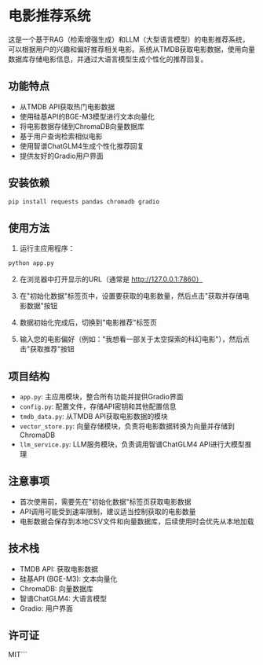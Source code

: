 # 电影推荐系统

这是一个基于RAG（检索增强生成）和LLM（大型语言模型）的电影推荐系统，可以根据用户的兴趣和偏好推荐相关电影。系统从TMDB获取电影数据，使用向量数据库存储电影信息，并通过大语言模型生成个性化的推荐回复。

## 功能特点

- 从TMDB API获取热门电影数据
- 使用硅基API的BGE-M3模型进行文本向量化
- 将电影数据存储到ChromaDB向量数据库
- 基于用户查询检索相似电影
- 使用智谱ChatGLM4生成个性化推荐回复
- 提供友好的Gradio用户界面

## 安装依赖

```bash
pip install requests pandas chromadb gradio
```

## 使用方法

1. 运行主应用程序：

```bash
python app.py
```

2. 在浏览器中打开显示的URL（通常是 http://127.0.0.1:7860）

3. 在"初始化数据"标签页中，设置要获取的电影数量，然后点击"获取并存储电影数据"按钮

4. 数据初始化完成后，切换到"电影推荐"标签页

5. 输入您的电影偏好（例如："我想看一部关于太空探索的科幻电影"），然后点击"获取推荐"按钮

## 项目结构

- `app.py`: 主应用模块，整合所有功能并提供Gradio界面
- `config.py`: 配置文件，存储API密钥和其他配置信息
- `tmdb_data.py`: 从TMDB API获取电影数据的模块
- `vector_store.py`: 向量存储模块，负责将电影数据转换为向量并存储到ChromaDB
- `llm_service.py`: LLM服务模块，负责调用智谱ChatGLM4 API进行大模型推理

## 注意事项

- 首次使用前，需要先在"初始化数据"标签页获取电影数据
- API调用可能受到速率限制，建议适当控制获取的电影数量
- 电影数据会保存到本地CSV文件和向量数据库，后续使用时会优先从本地加载

## 技术栈

- TMDB API: 获取电影数据
- 硅基API (BGE-M3): 文本向量化
- ChromaDB: 向量数据库
- 智谱ChatGLM4: 大语言模型
- Gradio: 用户界面

## 许可证

MIT```
